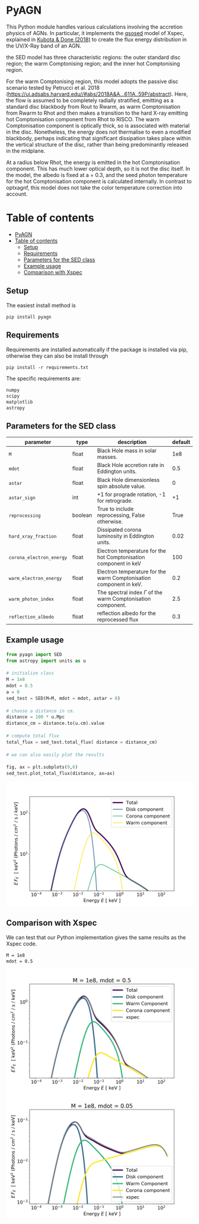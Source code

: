 # PyAGN

This Python module handles various calculations involving the accretion physics of AGNs. In particular, it implements the [qsosed]("https://github.com/HEASARC/xspec_localmodels/tree/master/agnsed") model of Xspec, explained in [Kubota & Done (2018)]("https://arxiv.org/abs/1804.00171") to create the flux energy distribution in the UV/X-Ray band of an AGN.

the SED model has three characteristic regions: the outer standard
disc region; the warm Comptonising region; and the inner hot
Comptonising region.

For the warm Comptonising region, this model adopts the passive disc
scenario tested by Petrucci et al. 2018
(https://ui.adsabs.harvard.edu//#abs/2018A&A...611A..59P/abstract). Here,
the flow is assumed to be completely radially stratified, emitting as
a standard disc blackbody from Rout to Rwarm, as warm Comptonisation
from Rwarm to Rhot and then makes a transition to the hard X-ray
emitting hot Comptonisation component from Rhot to RISCO. The warm
Comptonisation component is optically thick, so is associated with
material in the disc. Nonetheless, the energy does not thermalise to
even a modified blackbody, perhaps indicating that significant
dissipation takes place within the vertical structure of the disc,
rather than being predominantly released in the midplane.

At a radius below Rhot, the energy is emitted in the hot
Comptonisation component. This has much lower optical depth, so it is
not the disc itself. In the model, the albedo is fixed at a = 0.3, and
the seed photon temperature for the hot Comptonisation component is
calculated internally. In contrast to optxagnf, this model does not
take the color temperature correction into account.

# Table of contents
<!--ts-->
- [PyAGN](#pyagn)
- [Table of contents](#table-of-contents)
  - [Setup](#setup)
  - [Requirements](#requirements)
  - [Parameters for the SED class](#parameters-for-the-sed-class)
  - [Example usage](#example-usage)
  - [Comparison with Xspec](#comparison-with-xspec)
<!--te-->


## Setup
The easiest install method is
```
pip install pyagn
```

## Requirements

Requirements are installed automatically if the package is installed via pip, otherwise they can also be install through
```
pip install -r requirements.txt
```
The specific requirements are:
```
numpy
scipy
matplotlib
astropy
```

## Parameters for the SED class

| parameter | type    | description                           |default         |
| --------- | ------- | ---------------------------------------|------------- |
| `M`     | float  | Black Hole mass in solar masses.       | 1e8
| `mdot`  | float | Black Hole accretion rate in Eddington units. | 0.5       |
| `astar` | float  | Black Hole dimensionless spin absolute value.                | 0   |
| `astar_sign`  | int | +1 for prograde rotation, -1 for retrograde. | +1 |
| `reprocessing`  | boolean | True to include reprocessing, False otherwise. | True |
| `hard_xray_fraction`  | float | Dissipated corona luminosity in Eddington units.  | 0.02 |
| `corona_electron_energy`  | float | Electron temperature for the hot Comptonisation component in keV | 100 |
| `warm_electron_energy`  | float | Electron temperature for the warm Comptonisation component in keV.  | 0.2 |
| `warm_photon_index`  | float | The spectral index $\Gamma$ of the warm Comptonisation component. | 2.5 |
| `reflection_albedo`  | float | reflection albedo for the reprocessed flux | 0.3 |

## Example usage

```python
from pyagn import SED
from astropy import units as u

# initialize class
M = 1e8
mdot = 0.5
a = 0
sed_test = SED(M=M, mdot = mdot, astar = 0)

# choose a distance in cm.
distance = 100 * u.Mpc
distance_cm = distance.to(u.cm).value

# compute total flux
total_flux = sed_test.total_flux( distance = distance_cm)

# we can also easily plot the results

fig, ax = plt.subplots(9,6)
sed_test.plot_total_flux(distance, ax=ax)
```

![Total_flux_plot](images/total_flux.png "Total spectral flux")

## Comparison with Xspec

We can test that our Python implementation gives the same results as the Xspec code.

```
M = 1e8
mdot = 0.5
```
![xspec_comparison1](images/xspec_comparison_1.png "Total spectral flux")
![xspec_comparison2](images/xspec_comparison_2.png "Total spectral flux")
